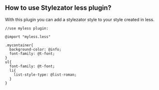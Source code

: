 ## How to use Stylezator less plugin?
With this plugin you can add a stylezator style to your style created in less.
```less
//use myless plugin:

@import "myless.less"

.mycontainer{
  background-color: @info;
  font-family: @t-font;
}
ul{
  font-family: @t-font;
  li{
    list-style-type: @list-roman;
  }
}
```
